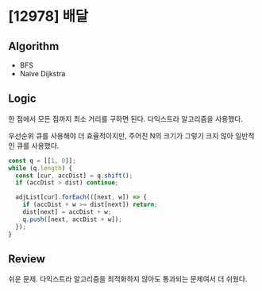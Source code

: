 # [12978] 배달

## Algorithm

- BFS
- Naive Dijkstra

## Logic

한 점에서 모든 점까지 최소 거리를 구하면 된다. 다익스트라 알고리즘을 사용했다.

우선순위 큐를 사용해야 더 효율적이지만, 주어진 N의 크기가 그렇기 크지 않아 일반적인 큐를 사용했다.

```js
const q = [[1, 0]];
while (q.length) {
  const [cur, accDist] = q.shift();
  if (accDist > dist) continue;

  adjList[cur].forEach(([next, w]) => {
    if (accDist + w >= dist[next]) return;
    dist[next] = accDist + w;
    q.push([next, accDist + w]);
  });
}
```

## Review
쉬운 문제. 다익스트라 알고리즘을 최적화하지 않아도 통과되는 문제여서 더 쉬웠다.
